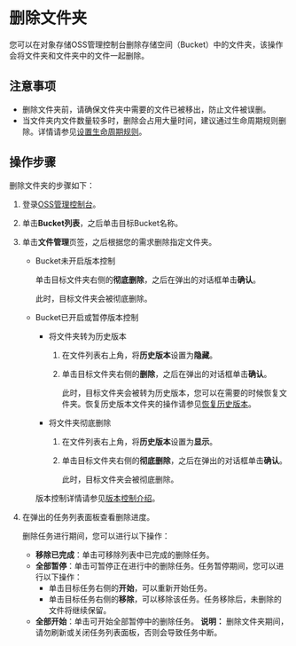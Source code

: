 # 删除文件夹

您可以在对象存储OSS管理控制台删除存储空间（Bucket）中的文件夹，该操作会将文件夹和文件夹中的文件一起删除。

## 注意事项

-   删除文件夹前，请确保文件夹中需要的文件已被移出，防止文件被误删。
-   当文件夹内文件数量较多时，删除会占用大量时间，建议通过生命周期规则删除。详情请参见[设置生命周期规则](/cn.zh-CN/控制台用户指南/存储空间管理/基础设置/设置生命周期规则.md)。

## 操作步骤

删除文件夹的步骤如下：

1.  登录[OSS管理控制台](https://oss.console.aliyun.com/)。

2.  单击**Bucket列表**，之后单击目标Bucket名称。

3.  单击**文件管理**页签，之后根据您的需求删除指定文件夹。

    -   Bucket未开启版本控制

        单击目标文件夹右侧的**彻底删除**，之后在弹出的对话框单击**确认**。

        此时，目标文件夹会被彻底删除。

    -   Bucket已开启或暂停版本控制

        -   将文件夹转为历史版本
            1.  在文件列表右上角，将**历史版本**设置为**隐藏**。
            2.  单击目标文件夹右侧的**删除**，之后在弹出的对话框单击**确认**。

                此时，目标文件夹会被转为历史版本，您可以在需要的时候恢复文件夹。恢复历史版本文件夹的操作请参见[恢复历史版本](/cn.zh-CN/控制台用户指南/存储空间管理/冗余与容错/版本控制.md)。

        -   将文件夹彻底删除
            1.  在文件列表右上角，将**历史版本**设置为**显示**。
            2.  单击目标文件夹右侧的**彻底删除**，之后在弹出的对话框单击**确认**。

                此时，目标文件夹会被彻底删除。

        版本控制详情请参见[版本控制介绍](/cn.zh-CN/开发指南/数据安全/版本控制/版本控制介绍.md)。

4.  在弹出的任务列表面板查看删除进度。

    删除任务进行期间，您可以进行以下操作：

    -   **移除已完成**：单击可移除列表中已完成的删除任务。
    -   **全部暂停**：单击可暂停正在进行中的删除任务。任务暂停期间，您可以进行以下操作：
        -   单击目标任务右侧的**开始**，可以重新开始任务。
        -   单击目标任务右侧的**移除**，可以移除该任务。任务移除后，未删除的文件将继续保留。
    -   **全部开始**：单击可开始全部暂停中的删除任务。
    **说明：** 删除文件夹期间，请勿刷新或关闭任务列表面板，否则会导致任务中断。


